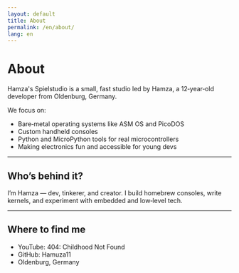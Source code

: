 ```yaml
---
layout: default
title: About
permalink: /en/about/
lang: en
---
```


# About

Hamza's Spielstudio is a small, fast studio led by Hamza, a 12‑year‑old developer from Oldenburg, Germany.

We focus on:

- Bare‑metal operating systems like ASM OS and PicoDOS
- Custom handheld consoles
- Python and MicroPython tools for real microcontrollers
- Making electronics fun and accessible for young devs

---

## Who’s behind it?

I’m Hamza — dev, tinkerer, and creator. I build homebrew consoles, write kernels, and experiment with embedded and low‑level tech.

---

## Where to find me

- YouTube: 404: Childhood Not Found
- GitHub: Hamuza11
- Oldenburg, Germany
